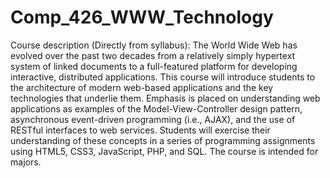 # Comp_426_WWW_Technology
Course description (Directly from syllabus): 
The World Wide Web has evolved over the past two decades from a relatively simply hypertext system of linked documents to a full-featured platform for developing interactive, distributed applications. This course will introduce students to the architecture of modern web-based applications and the key technologies that underlie them. Emphasis is placed on understanding web applications as examples of the Model-View-Controller design pattern, asynchronous event-driven programming (i.e., AJAX), and the use of RESTful interfaces to web services. Students will exercise their understanding of these concepts in a series of programming assignments using HTML5, CSS3, JavaScript, PHP, and SQL. The course is intended for majors.
